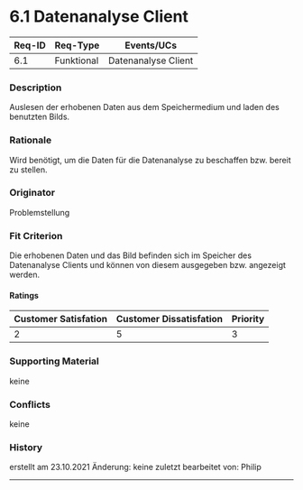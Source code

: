 # 6.1 Datenanalyse Client

| Req-ID |  Req-Type  | Events/UCs          |
|--------|------------|---------------------|
| 6.1    | Funktional | Datenanalyse Client |

### Description
Auslesen der erhobenen Daten aus dem Speichermedium und laden des benutzten Bilds.

### Rationale
Wird benötigt, um die Daten für die Datenanalyse zu beschaffen bzw. bereit zu stellen. 

### Originator
Problemstellung

### Fit Criterion
Die erhobenen Daten und das Bild befinden sich im Speicher des Datenanalyse Clients und können von diesem ausgegeben bzw. angezeigt werden.

#### Ratings
| Customer Satisfation | Customer Dissatisfation | Priority |
|----------------------|-------------------------|----------|
| 2                    | 5                       | 3        |

### Supporting Material
keine

### Conflicts
keine

### History
erstellt am 23.10.2021
Änderung: keine
zuletzt bearbeitet von: Philip

---
